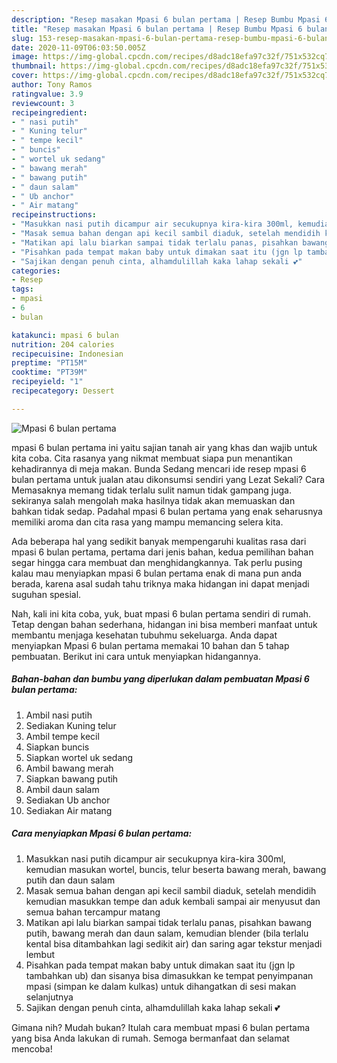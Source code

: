 ```yaml
---
description: "Resep masakan Mpasi 6 bulan pertama | Resep Bumbu Mpasi 6 bulan pertama Yang Lezat"
title: "Resep masakan Mpasi 6 bulan pertama | Resep Bumbu Mpasi 6 bulan pertama Yang Lezat"
slug: 153-resep-masakan-mpasi-6-bulan-pertama-resep-bumbu-mpasi-6-bulan-pertama-yang-lezat
date: 2020-11-09T06:03:50.005Z
image: https://img-global.cpcdn.com/recipes/d8adc18efa97c32f/751x532cq70/mpasi-6-bulan-pertama-foto-resep-utama.jpg
thumbnail: https://img-global.cpcdn.com/recipes/d8adc18efa97c32f/751x532cq70/mpasi-6-bulan-pertama-foto-resep-utama.jpg
cover: https://img-global.cpcdn.com/recipes/d8adc18efa97c32f/751x532cq70/mpasi-6-bulan-pertama-foto-resep-utama.jpg
author: Tony Ramos
ratingvalue: 3.9
reviewcount: 3
recipeingredient:
- " nasi putih"
- " Kuning telur"
- " tempe kecil"
- " buncis"
- " wortel uk sedang"
- " bawang merah"
- " bawang putih"
- " daun salam"
- " Ub anchor"
- " Air matang"
recipeinstructions:
- "Masukkan nasi putih dicampur air secukupnya kira-kira 300ml, kemudian masukan wortel, buncis, telur beserta bawang merah, bawang putih dan daun salam"
- "Masak semua bahan dengan api kecil sambil diaduk, setelah mendidih kemudian masukkan tempe dan aduk kembali sampai air menyusut dan semua bahan tercampur matang"
- "Matikan api lalu biarkan sampai tidak terlalu panas, pisahkan bawang putih, bawang merah dan daun salam, kemudian blender (bila terlalu kental bisa ditambahkan lagi sedikit air) dan saring agar tekstur menjadi lembut"
- "Pisahkan pada tempat makan baby untuk dimakan saat itu (jgn lp tambahkan ub) dan sisanya bisa dimasukkan ke tempat penyimpanan mpasi (simpan ke dalam kulkas) untuk dihangatkan di sesi makan selanjutnya"
- "Sajikan dengan penuh cinta, alhamdulillah kaka lahap sekali 💕"
categories:
- Resep
tags:
- mpasi
- 6
- bulan

katakunci: mpasi 6 bulan 
nutrition: 204 calories
recipecuisine: Indonesian
preptime: "PT15M"
cooktime: "PT39M"
recipeyield: "1"
recipecategory: Dessert

---
```



![Mpasi 6 bulan pertama](https://img-global.cpcdn.com/recipes/d8adc18efa97c32f/751x532cq70/mpasi-6-bulan-pertama-foto-resep-utama.jpg)


mpasi 6 bulan pertama ini yaitu sajian tanah air yang khas dan wajib untuk kita coba. Cita rasanya yang nikmat membuat siapa pun menantikan kehadirannya di meja makan.
Bunda Sedang mencari ide resep mpasi 6 bulan pertama untuk jualan atau dikonsumsi sendiri yang Lezat Sekali? Cara Memasaknya memang tidak terlalu sulit namun tidak gampang juga. sekiranya salah mengolah maka hasilnya tidak akan memuaskan dan bahkan tidak sedap. Padahal mpasi 6 bulan pertama yang enak seharusnya memiliki aroma dan cita rasa yang mampu memancing selera kita.



Ada beberapa hal yang sedikit banyak mempengaruhi kualitas rasa dari mpasi 6 bulan pertama, pertama dari jenis bahan, kedua pemilihan bahan segar hingga cara membuat dan menghidangkannya. Tak perlu pusing kalau mau menyiapkan mpasi 6 bulan pertama enak di mana pun anda berada, karena asal sudah tahu triknya maka hidangan ini dapat menjadi suguhan spesial.


Nah, kali ini kita coba, yuk, buat mpasi 6 bulan pertama sendiri di rumah. Tetap dengan bahan sederhana, hidangan ini bisa memberi manfaat untuk membantu menjaga kesehatan tubuhmu sekeluarga. Anda dapat menyiapkan Mpasi 6 bulan pertama memakai 10 bahan dan 5 tahap pembuatan. Berikut ini cara untuk menyiapkan hidangannya.

<!--inarticleads1-->

##### Bahan-bahan dan bumbu yang diperlukan dalam pembuatan Mpasi 6 bulan pertama:

1. Ambil  nasi putih
1. Sediakan  Kuning telur
1. Ambil  tempe kecil
1. Siapkan  buncis
1. Siapkan  wortel uk sedang
1. Ambil  bawang merah
1. Siapkan  bawang putih
1. Ambil  daun salam
1. Sediakan  Ub anchor
1. Sediakan  Air matang




<!--inarticleads2-->

##### Cara menyiapkan Mpasi 6 bulan pertama:

1. Masukkan nasi putih dicampur air secukupnya kira-kira 300ml, kemudian masukan wortel, buncis, telur beserta bawang merah, bawang putih dan daun salam
1. Masak semua bahan dengan api kecil sambil diaduk, setelah mendidih kemudian masukkan tempe dan aduk kembali sampai air menyusut dan semua bahan tercampur matang
1. Matikan api lalu biarkan sampai tidak terlalu panas, pisahkan bawang putih, bawang merah dan daun salam, kemudian blender (bila terlalu kental bisa ditambahkan lagi sedikit air) dan saring agar tekstur menjadi lembut
1. Pisahkan pada tempat makan baby untuk dimakan saat itu (jgn lp tambahkan ub) dan sisanya bisa dimasukkan ke tempat penyimpanan mpasi (simpan ke dalam kulkas) untuk dihangatkan di sesi makan selanjutnya
1. Sajikan dengan penuh cinta, alhamdulillah kaka lahap sekali 💕




Gimana nih? Mudah bukan? Itulah cara membuat mpasi 6 bulan pertama yang bisa Anda lakukan di rumah. Semoga bermanfaat dan selamat mencoba!
